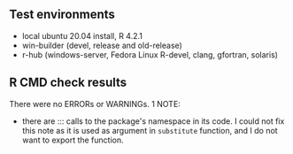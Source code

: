 ## Test environments
* local ubuntu 20.04 install, R 4.2.1
* win-builder (devel, release and old-release)
* r-hub (windows-server, Fedora Linux R-devel, clang, gfortran, solaris)

## R CMD check results

There were no ERRORs or WARNINGs. 
1 NOTE:
- there are ::: calls to the package's namespace in its code. I could not fix this note as it is used as argument in `substitute` function, and I do not want to export the function.